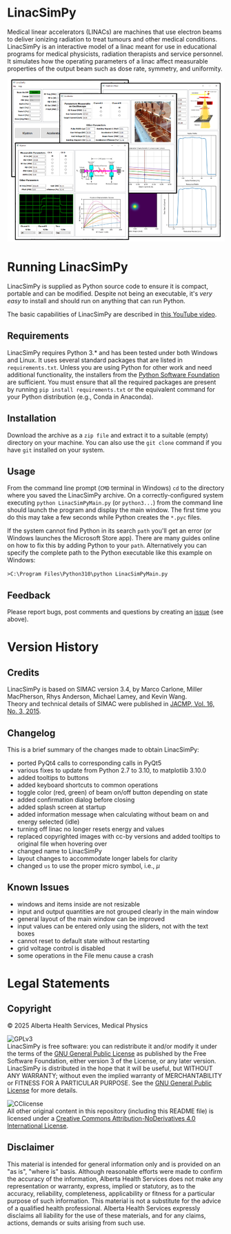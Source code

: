 # LinacSimPy
Medical linear accelerators (LINACs) are machines that use electron beams to deliver ionizing radiation to treat tumours and other medical conditions.
LinacSimPy is an interactive model of a linac meant for use in educational programs for medical physicists, radiation therapists and service personnel.
It simulates how the operating parameters of a linac affect measurable properties of the output beam such as dose rate, symmetry, and uniformity.

![LinacSimPy windows](/resources/images/LinacSimPy_collage.png)

# Running LinacSimPy
LinacSimPy is supplied as Python source code to ensure it is compact, portable and can be modified. Despite not being an executable, it's *very easy* to install and should run on anything that can run Python.

The basic capabilities of LinacSimPy are described in [this YouTube video](https://www.youtube.com/watch?v=l84XlGtHGhk).

## Requirements
LinacSimPy requires Python 3.* and has been tested under both Windows and Linux. It uses several standard packages that are listed in `requirements.txt`.
Unless you are using Python for other work and need additional functionality, the installers from the [Python Software Foundation](https://www.python.org/) are sufficient.
You must ensure that all the required packages are present by running `pip install requirements.txt` or the equivalent command for your Python distribution (e.g., Conda in Anaconda).

## Installation
Download the archive as a `zip file` and extract it to a suitable (empty) directory on your machine. You can also use the `git clone` command if you have `git` installed on your system.


## Usage
From the command line prompt (`CMD` terminal in Windows) `cd` to the directory where you saved the LinacSimPy archive. On a correctly-configured system executing `python LinacSimPyMain.py` (or `python3...`) from the command line should launch the program and display the main window. The first time you do this may take a few seconds while Python creates the `*.pyc` files.

If the system cannot find Python in its search `path` you'll get an error (or Windows launches the Microsoft Store app). There are many guides online on how to fix this by adding Python to your `path`. Alternatively you can specify the complete path to the Python executable like this example on Windows:

```>C:\Program Files\Python310\python LinacSimPyMain.py```

## Feedback
Please report bugs, post comments and questions by creating an [issue](https://github.com/dezanche/LinacSimPy/issues) (see above).

# Version History

## Credits
LinacSimPy is based on SIMAC version 3.4, by Marco Carlone, Miller MacPherson, Rhys Anderson, Michael Lamey, and Kevin Wang.\
Theory and technical details of SIMAC were published in [JACMP, Vol. 16, No. 3, 2015](https://doi.org/10.1120%2Fjacmp.v16i3.5139).

## Changelog
This is a brief summary of the changes made to obtain LinacSimPy:
- ported PyQt4 calls to corresponding calls in PyQt5
- various fixes to update from Python 2.7 to 3.10, to matplotlib 3.10.0
- added tooltips to buttons
- added keyboard shortcuts to common operations
- toggle color (red, green) of beam on/off button depending on state
- added confirmation dialog before closing
- added splash screen at startup
- added information message when calculating without beam on and energy selected (idle)
- turning off linac no longer resets energy and values
- replaced copyrighted images with cc-by versions and added tooltips to original file when hovering over
- changed name to LinacSimPy
- layout changes to accommodate longer labels for clarity
- changed `us` to use the proper micro symbol, i.e., $\mu$

## Known Issues
- windows and items inside are not resizable
- input and output quantities are not grouped clearly in the main window
- general layout of the main window can be improved
- input values can be entered only using the sliders, not with the text boxes
- cannot reset to default state without restarting 
- grid voltage control is disabled
- some operations in the File menu cause a crash

# Legal Statements

## Copyright

© 2025 Alberta Health Services, Medical Physics

![GPLv3](/resources/images/gplv3-or-later.png)\
LinacSimPy is free software: you can redistribute it and/or modify it under the terms of the [GNU General Public License](https://www.gnu.org/licenses/gpl-3.0.en.html) as published by the Free Software Foundation, either version 3 of the License, or any later version.\
LinacSimPy is distributed in the hope that it will be useful, but WITHOUT ANY WARRANTY; without even the implied warranty of MERCHANTABILITY or FITNESS FOR A PARTICULAR PURPOSE. See the [GNU General Public License](https://www.gnu.org/licenses/gpl-3.0.en.html) for more details.

![CClicense](https://i.creativecommons.org/l/by-nd/4.0/88x31.png)\
All other original content in this repository (including this README file) is licensed under a [Creative Commons Attribution-NoDerivatives 4.0 International License](https://creativecommons.org/licenses/by-nd/4.0/).

## Disclaimer

This material is intended for general information only and is provided on an "as is", "where is" basis. Although reasonable efforts were made to confirm the accuracy of the information, Alberta Health Services does not make any representation or warranty, express, implied or statutory, as to the accuracy, reliability, completeness, applicability or fitness for a particular purpose of such information. This material is not a substitute for the advice of a qualified health professional. Alberta Health Services expressly disclaims all liability for the use of these materials, and for any claims, actions, demands or suits arising from such use.



